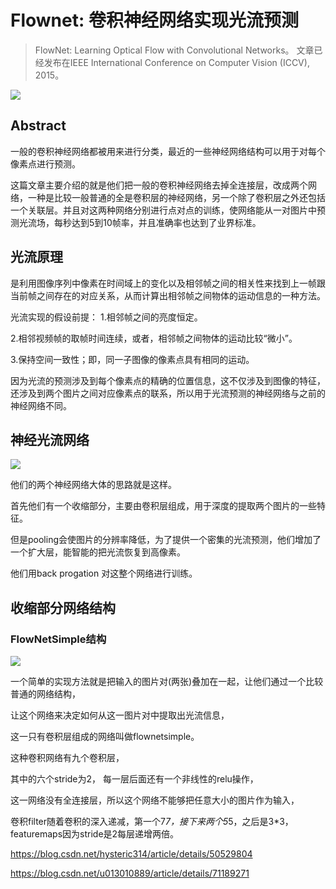 # Flownet: 卷积神经网络实现光流预测

> FlowNet: Learning Optical Flow with Convolutional Networks。 
> 文章已经发布在IEEE International Conference on Computer Vision (ICCV), 2015。 

![ ](../__pics/flownet_1.png)

## Abstract

一般的卷积神经网络都被用来进行分类，最近的一些神经网络结构可以用于对每个像素点进行预测。 

这篇文章主要介绍的就是他们把一般的卷积神经网络去掉全连接层，改成两个网络，一种是比较一般普通的全是卷积层的神经网络，另一个除了卷积层之外还包括一个关联层。并且对这两种网络分别进行点对点的训练，使网络能从一对图片中预测光流场，每秒达到5到10帧率，并且准确率也达到了业界标准。

## 光流原理
是利用图像序列中像素在时间域上的变化以及相邻帧之间的相关性来找到上一帧跟当前帧之间存在的对应关系，从而计算出相邻帧之间物体的运动信息的一种方法。

光流实现的假设前提：
1.相邻帧之间的亮度恒定。

2.相邻视频帧的取帧时间连续，或者，相邻帧之间物体的运动比较“微小”。

3.保持空间一致性；即，同一子图像的像素点具有相同的运动。

因为光流的预测涉及到每个像素点的精确的位置信息，这不仅涉及到图像的特征，还涉及到两个图片之间对应像素点的联系，所以用于光流预测的神经网络与之前的神经网络不同。

## 神经光流网络

![ ](../__pics/flownet_2.png)

他们的两个神经网络大体的思路就是这样。 

首先他们有一个收缩部分，主要由卷积层组成，用于深度的提取两个图片的一些特征。 

但是pooling会使图片的分辨率降低，为了提供一个密集的光流预测，他们增加了一个扩大层，能智能的把光流恢复到高像素。 

他们用back progation 对这整个网络进行训练。

## 收缩部分网络结构

### FlowNetSimple结构

![ ](../__pics/flownet_3.png)

一个简单的实现方法就是把输入的图片对(两张)叠加在一起，让他们通过一个比较普通的网络结构，

让这个网络来决定如何从这一图片对中提取出光流信息，

这一只有卷积层组成的网络叫做flownetsimple。



这种卷积网络有九个卷积层，

其中的六个stride为2， 每一层后面还有一个非线性的relu操作，

这一网络没有全连接层，所以这个网络不能够把任意大小的图片作为输入，

卷积filter随着卷积的深入递减，第一个7*7，接下来两个5*5，之后是3*3，featuremaps因为stride是2每层递增两倍。

https://blog.csdn.net/hysteric314/article/details/50529804

https://blog.csdn.net/u013010889/article/details/71189271
